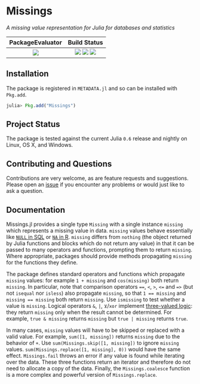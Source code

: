 
# Missings

*A missing value representation for Julia for databases and statistics*

| **PackageEvaluator**                                            | **Build Status**                                                                                |
|:---------------------------------------------------------------:|:-----------------------------------------------------------------------------------------------:|
|[![][pkg-0.6-img]][pkg-0.6-url] | [![][travis-img]][travis-url] [![][appveyor-img]][appveyor-url] [![][codecov-img]][codecov-url] |


## Installation

The package is registered in `METADATA.jl` and so can be installed with `Pkg.add`.

```julia
julia> Pkg.add("Missings")
```

## Project Status

The package is tested against the current Julia `0.6` release and nightly on Linux, OS X, and Windows.

## Contributing and Questions

Contributions are very welcome, as are feature requests and suggestions. Please open an
[issue][issues-url] if you encounter any problems or would just like to ask a question.


[docs-latest-img]: https://img.shields.io/badge/docs-latest-blue.svg
[docs-latest-url]: https://JuliaData.github.io/Missings.jl/latest

[docs-stable-img]: https://img.shields.io/badge/docs-stable-blue.svg
[docs-stable-url]: https://JuliaData.github.io/Missings.jl/stable

[travis-img]: https://travis-ci.org/JuliaData/Missings.jl.svg?branch=master
[travis-url]: https://travis-ci.org/JuliaData/Missings.jl

[appveyor-img]: https://ci.appveyor.com/api/projects/status/8jvl7wf1droa9h91?svg=true
[appveyor-url]: https://ci.appveyor.com/project/quinnj/missings-jl

[codecov-img]: https://codecov.io/gh/JuliaData/Missings.jl/branch/master/graph/badge.svg
[codecov-url]: https://codecov.io/gh/JuliaData/Missings.jl

[issues-url]: https://github.com/JuliaData/Missings.jl/issues

[pkg-0.6-img]: http://pkg.julialang.org/badges/Missings_0.6.svg
[pkg-0.6-url]: http://pkg.julialang.org/?pkg=Missings

## Documentation

Missings.jl provides a single type `Missing` with a single instance `missing` which represents a missing value in data. `missing` values behave essentially like [`NULL` in SQL](https://en.wikipedia.org/wiki/Missing_(SQL)) or [`NA` in R](https://cran.r-project.org/doc/manuals/r-release/R-lang.html#NA-handling). `missing` differs from `nothing` (the object returned by Julia functions and blocks which do not return any value) in that it can be passed to many operators and functions, prompting them to return `missing`. Where appropriate, packages should provide methods propagating `missing` for the functions they define.

The package defines standard operators and functions which propagate `missing` values: for example `1 + missing` and `cos(missing)` both return `missing`. In particular, note that comparison operators `==`, `<`, `>`, `<=` and `=>` (but not `isequal` nor `isless`) also propagate `missing`, so that `1 == missing` and `missing == missing` both return `missing`. Use `ismissing` to test whether a value is `missing`. Logical operators `&`, `|`, `⊻`/`xor` implement [three-valued logic](https://en.wikipedia.org/wiki/Three-valued_logic): they return `missing` only when the result cannot be determined. For example, `true & missing` returns `missing` but `true | missing` returns `true`.

In many cases, `missing` values will have to be skipped or replaced with a valid value. For example, `sum([1, missing])` returns `missing` due to the behavior of `+`. Use `sum(Missings.skip([1, missing])` to ignore `missing` values. `sum(Missings.replace([1, missing], 0))` would have the same effect. `Missings.fail` throws an error if any value is found while iterating over the data. These three functions return an iterator and therefore do not need to allocate a copy of the data. Finally, the `Missings.coalesce` function is a more complex and powerful version of `Missings.replace`.
